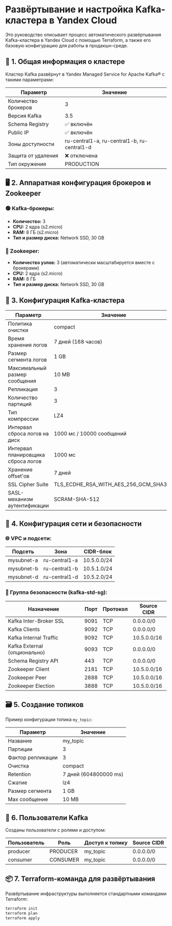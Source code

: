 # Развёртывание и настройка Kafka-кластера в Yandex Cloud

Это руководство описывает процесс автоматического развёртывания Kafka-кластера в Yandex Cloud с помощью Terraform, а также его базовую конфигурацию для работы в продакшн-среде.

## 🚀 1. Общая информация о кластере

Кластер Kafka развёрнут в Yandex Managed Service for Apache Kafka® с такими параметрами:

| Параметр              | Значение                     |
|-----------------------|------------------------------|
| Количество брокеров   | 3                            |
| Версия Kafka          | 3.5                          |
| Schema Registry       | ✅ включён                   |
| Public IP             | ✅ включён                   |
| Зоны доступности      | ru-central1-a, ru-central1-b, ru-central1-d |
| Защита от удаления    | ❌ отключена                 |
| Тип окружения         | PRODUCTION                   |

## 🖥️ 2. Аппаратная конфигурация брокеров и Zookeeper

### 🟢 Kafka-брокеры:

- **Количество:** 3
- **CPU:** 2 ядра (s2.micro)
- **RAM:** 8 ГБ (s2.micro)
- **Тип и размер диска:** Network SSD, 30 GB

### 🔵 Zookeeper:

- **Количество узлов:** 3 (автоматически масштабируется вместе с брокерами)
- **CPU:** 2 ядра (s2.micro)
- **RAM:** 8 ГБ
- **Тип и размер диска:** Network SSD, 30 GB

## 🔧 3. Конфигурация Kafka-кластера

| Параметр                      | Значение                     |
|-------------------------------|------------------------------|
| Политика очистки              | compact                      |
| Время хранения логов          | 7 дней (168 часов)           |
| Размер сегмента логов         | 1 GB                         |
| Максимальный размер сообщения | 10 MB                        |
| Репликация                    | 3                            |
| Количество партиций           | 3                            |
| Тип компрессии                | LZ4                          |
| Интервал сброса логов на диск  | 1000 мс / 10000 сообщений    |
| Интервал планировщика сброса логов | 1000 мс                  |
| Хранение offset'ов            | 7 дней                       |
| SSL Cipher Suite              | TLS_ECDHE_RSA_WITH_AES_256_GCM_SHA384 |
| SASL-механизм аутентификации  | SCRAM-SHA-512                |

## 📌 4. Конфигурация сети и безопасности

### 🌐 VPC и подсети:

| Подсеть      | Зона          | CIDR-блок     |
|--------------|---------------|---------------|
| mysubnet-a   | ru-central1-a | 10.5.0.0/24   |
| mysubnet-b   | ru-central1-b | 10.5.1.0/24   |
| mysubnet-d   | ru-central1-d | 10.5.2.0/24   |

### 🔑 Группа безопасности (kafka-std-sg):

| Назначение               | Порт | Протокол | Source CIDR     |
|--------------------------|------|----------|-----------------|
| Kafka Inter-Broker SSL    | 9091 | TCP      | 0.0.0.0/0       |
| Kafka Clients             | 9092 | TCP      | 0.0.0.0/0       |
| Kafka Internal Traffic    | 9092 | TCP      | 10.5.0.0/16     |
| Kafka External (опционально) | 9093 | TCP | 0.0.0.0/0       |
| Schema Registry API       | 443  | TCP      | 0.0.0.0/0       |
| Zookeeper Client          | 2181 | TCP      | 10.5.0.0/16     |
| Zookeeper Peer            | 2888 | TCP      | 10.5.0.0/16     |
| Zookeeper Election        | 3888 | TCP      | 10.5.0.0/16     |

## 🗃️ 5. Создание топиков

Пример конфигурации топика `my_topic`:

| Параметр              | Значение                     |
|-----------------------|------------------------------|
| Название              | my_topic                     |
| Партиции              | 3                            |
| Фактор репликации     | 3                            |
| Очистка               | compact                      |
| Retention             | 7 дней (604800000 ms)        |
| Сжатие                | lz4                          |
| Размер сегмента       | 1 GB                         |
| Max сообщение         | 10 MB                        |

## 👤 6. Пользователи Kafka

Созданы пользователи с ролями и доступом:

| Пользователь | Роль      | Доступ к топику | Source CIDR     |
|--------------|-----------|-----------------|-----------------|
| producer     | PRODUCER  | my_topic        | 0.0.0.0/0       |
| consumer     | CONSUMER  | my_topic        | 0.0.0.0/0       |

## 📦 7. Terraform-команда для развёртывания

Развёртывание инфраструктуры выполняется стандартными командами Terraform:

```bash
terraform init
terraform plan
terraform apply
